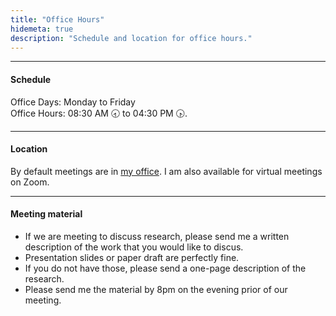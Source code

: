 ```yaml
---
title: "Office Hours"
hidemeta: true
description: "Schedule and location for office hours."
---
```


--- 
#### Schedule
Office Days: Monday to Friday</br>
Office Hours: 08:30 AM 🕣 to 04:30 PM 🕟.

---

#### Location

By default meetings are in <a href="https://location/">my office</a>. I am also available for virtual meetings on Zoom.

---

#### Meeting material

+ If we are meeting to discuss research, please send me a written description of the work that you would like to discus. 
+ Presentation slides or paper draft are perfectly fine. 
+ If you do not have those, please send a one-page description of the research. 
+ Please send me the material by 8pm on the evening prior of our meeting.
